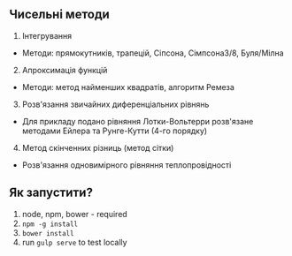 Чисельні методи
----------------

1. Інтегрування
  * Методи: прямокутників, трапецій, Сіпсона, Сімпсона3/8, Буля/Мілна
  
2. Апроксимація функцій
  * Методи: метод найменших квадратів, алгоритм Ремеза
  
3. Розв'язання звичайних диференціальних рівнянь
  * Для прикладу подано рівняння Лотки-Вольтерри розв'язане методами Ейлера та Рунге-Кутти (4-го порядку)
  
4. Метод скінченних різниць (метод сітки)
  * Розв'язання одновимірного рівняння теплопровідності


Як запустити?
----------------

1. node, npm, bower - required
2. `npm -g install` 
3. `bower install`
4. run `gulp serve` to test locally